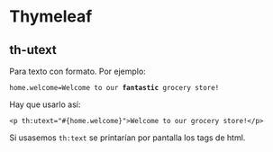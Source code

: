 Thymeleaf
=========


th-utext
--------
Para texto con formato. Por ejemplo:
<pre><code>home.welcome=Welcome to our <b>fantastic</b> grocery store!</code></pre>
Hay que usarlo así:
<pre><code>&lt;p th:utext="#{home.welcome}">Welcome to our grocery store!&lt;/p></code></pre>
Si usasemos <code>th:text</code> se printarían por pantalla los tags de html.
